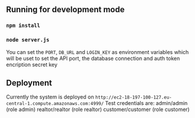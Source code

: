 ## Running for development mode

### `npm install`
### `node server.js`

You can set the ``PORT``, ``DB_URL`` and ``LOGIN_KEY`` as environment variables which will be uset to set the API port, the database connection and auth token encription secret key

## Deployment
Currently the system is deployed on `http://ec2-18-197-100-127.eu-central-1.compute.amazonaws.com:4999/`
Test credentials are: 
admin/admin (role admin)
realtor/realtor (role realtor)
customer/customer (role customer)